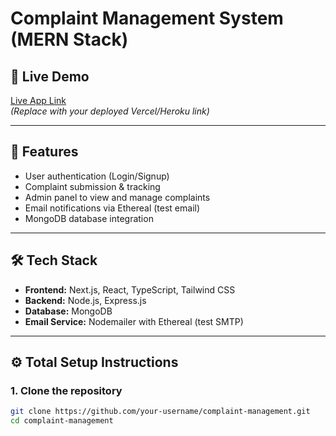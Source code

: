 # Complaint Management System (MERN Stack)

## 🚀 Live Demo
[Live App Link](https://your-demo-link.vercel.app)  
*(Replace with your deployed Vercel/Heroku link)*

---

## 📌 Features
- User authentication (Login/Signup)
- Complaint submission & tracking
- Admin panel to view and manage complaints
- Email notifications via Ethereal (test email)
- MongoDB database integration

---

## 🛠️ Tech Stack
- **Frontend:** Next.js, React, TypeScript, Tailwind CSS
- **Backend:** Node.js, Express.js
- **Database:** MongoDB
- **Email Service:** Nodemailer with Ethereal (test SMTP)

---

## ⚙️ Total Setup Instructions

### 1. Clone the repository
```bash
git clone https://github.com/your-username/complaint-management.git
cd complaint-management
